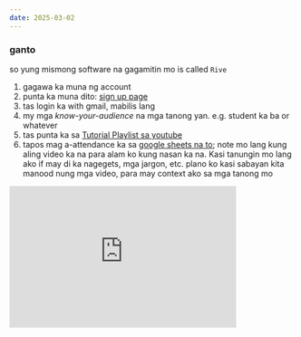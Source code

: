 ```yaml
---
date: 2025-03-02
---
```


### ganto

so yung mismong software na gagamitin mo is called `Rive`

1. gagawa ka muna ng account
2. punta ka muna dito: [sign up page][1]
3. tas login ka with gmail, mabilis lang
4. my mga _know-your-audience_ na mga tanong yan. e.g. student ka ba or whatever
5. tas punta ka sa [Tutorial Playlist sa youtube][2]
6. tapos mag a-attendance ka sa [google sheets na to][3];
   note mo lang kung aling video ka na para alam ko kung nasan ka na.
   Kasi tanungin mo lang ako if may di ka nagegets, mga jargon, etc.
   plano ko kasi sabayan kita manood nung mga video, para may
   context ako sa mga tanong mo


<section>
    <iframe
        id="google-sheet"
        src="https://docs.google.com/spreadsheets/d/e/2PACX-1vT6nScgXDYPQ-OyZBRQfchazBv1AiI3A78MH4cac5koBa7kd_EZt7lP43FI5-9EqbSEMrHi7SKkLVz2/pubhtml?gid=0&single=true&widget=true&headers=false"
        height="250"
        width="400"
        frameborder="0"
    >
    </iframe>
</section>

[1]: https://editor.rive.app
[2]: https://www.youtube.com/watch?v=UNPgrK-qtsA&list=PLujDTZWVDSsFGonP9kzAnvryowW098-p3&index=1
[3]: https://docs.google.com/spreadsheets/d/1EhGCZFgoc8rksFOnO_DtcFLN34Fulelds-OTCs2IPt0/edit?usp=drive_link


